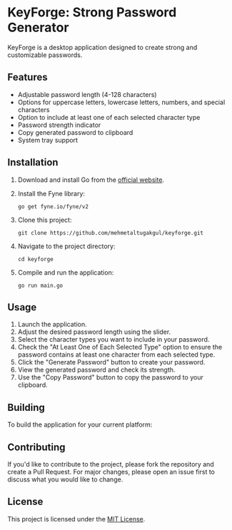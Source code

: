 # KeyForge: Strong Password Generator

KeyForge is a desktop application designed to create strong and customizable passwords.

## Features

- Adjustable password length (4-128 characters)
- Options for uppercase letters, lowercase letters, numbers, and special characters
- Option to include at least one of each selected character type
- Password strength indicator
- Copy generated password to clipboard
- System tray support

## Installation

1. Download and install Go from the [official website](https://golang.org/).

2. Install the Fyne library:
   ```
   go get fyne.io/fyne/v2
   ```
3. Clone this project:
   ```
   git clone https://github.com/mehmetaltugakgul/keyforge.git
   ```
4. Navigate to the project directory:
   ```
   cd keyforge
   ```
5. Compile and run the application:
   ```
   go run main.go
   ```

## Usage

1. Launch the application.
2. Adjust the desired password length using the slider.
3. Select the character types you want to include in your password.
4. Check the "At Least One of Each Selected Type" option to ensure the password contains at least one character from each selected type.
5. Click the "Generate Password" button to create your password.
6. View the generated password and check its strength.
7. Use the "Copy Password" button to copy the password to your clipboard.

## Building

To build the application for your current platform:

## Contributing

If you'd like to contribute to the project, please fork the repository and create a Pull Request. For major changes, please open an issue first to discuss what you would like to change.

## License

This project is licensed under the [MIT License](LICENSE).
